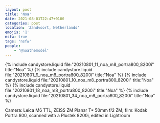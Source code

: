 ```yaml
---
layout: post
title: 'Noa'
date: 2021-08-01T22:47+0100
categories: post
location: 'Zandvoort, Netherlands'
emojis: '🔞'
nsfw: true
tags: 'nsfw'
people: 
    - '@noathemodel'
---
```


{% include candystore.liquid file:"20210801_11_noa_m8_portra800_8200i" title:"Noa" %}
{% include candystore.liquid file:"20210801_9_noa_m8_portra800_8200i" title:"Noa" %}
{% include candystore.liquid file:"20210801_10_noa_m8_portra800_8200i" title:"Noa" %}
{% include candystore.liquid file:"20210801_18_noa_m8_portra800_8200i" title:"Noa" %}
{% include candystore.liquid file:"20210801_34_noa_m8_portra800_8200i" title:"Noa" %}

Camera: Leica M6 TTL, ZEISS ZM Planar T\* 50mm f/2 ZM; film: Kodak Portra 800, scanned with a Plustek 8200i, edited in Lightroom
